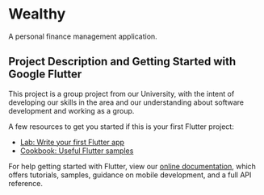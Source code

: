 # Wealthy

A personal finance management application.

## Project Description and Getting Started with Google Flutter

This project is a group project from our University, with the intent of developing our skills in the area and our understanding about software development and working as a group.

A few resources to get you started if this is your first Flutter project:

- [Lab: Write your first Flutter app](https://flutter.dev/docs/get-started/codelab)
- [Cookbook: Useful Flutter samples](https://flutter.dev/docs/cookbook)

For help getting started with Flutter, view our
[online documentation](https://flutter.dev/docs), which offers tutorials,
samples, guidance on mobile development, and a full API reference.

